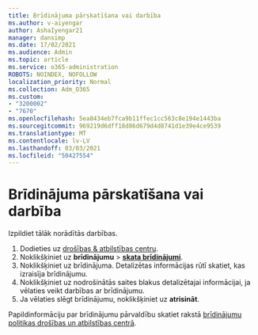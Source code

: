 ```yaml
---
title: Brīdinājuma pārskatīšana vai darbība
ms.author: v-aiyengar
author: AshaIyengar21
manager: dansimp
ms.date: 17/02/2021
ms.audience: Admin
ms.topic: article
ms.service: o365-administration
ROBOTS: NOINDEX, NOFOLLOW
localization_priority: Normal
ms.collection: Adm_O365
ms.custom:
- "3200002"
- "7670"
ms.openlocfilehash: 5ea8434eb7fca9b11ffec1cc563c8e194e1443ba
ms.sourcegitcommit: 969219d6dff18d86d679d4d8741d1e39e4ce9539
ms.translationtype: MT
ms.contentlocale: lv-LV
ms.lasthandoff: 03/03/2021
ms.locfileid: "50427554"
---
```

# <a name="review-or-act-on-an-alert"></a>Brīdinājuma pārskatīšana vai darbība

Izpildiet tālāk norādītās darbības.

1. Dodieties uz [drošības & atbilstības centru](https://go.microsoft.com/fwlink/p/?linkid=2077143).
1. Noklikšķiniet uz **brīdinājumu**  >  **[skata brīdinājumi](https://go.microsoft.com/fwlink/?linkid=2103301)**.
1. Noklikšķiniet uz brīdinājuma. Detalizētas informācijas rūtī skatiet, kas izraisīja brīdinājumu.
1. Noklikšķiniet uz nodrošinātās saites blakus detalizētajai informācijai, ja vēlaties veikt darbības ar brīdinājumu.
1. Ja vēlaties slēgt brīdinājumu, noklikšķiniet uz **atrisināt**.

Papildinformāciju par brīdinājumu pārvaldību skatiet rakstā [brīdinājumu politikas drošības un atbilstības centrā](https://go.microsoft.com/fwlink/?linkid=2103211).

